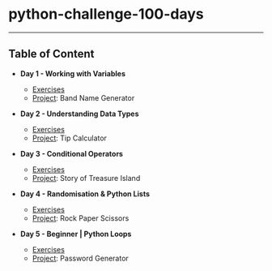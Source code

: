 # python-challenge-100-days
---
## Table of Content
* **Day 1 - Working with Variables**
  * [Exercises](https://github.com/gamzekecibas/python-challenge-100-days/blob/main/day-1/day1-exercises.py)
  * [Project](https://github.com/gamzekecibas/python-challenge-100-days/blob/main/day-1/day1-project.py): Band Name Generator

* **Day 2 - Understanding Data Types**
  * [Exercises](https://github.com/gamzekecibas/python-challenge-100-days/blob/main/day-2/day2-exercises.py)
  * [Project](https://github.com/gamzekecibas/python-challenge-100-days/blob/main/day-2/day2-project.py): Tip Calculator  

* **Day 3 - Conditional Operators**
  * [Exercises](https://github.com/gamzekecibas/python-challenge-100-days/blob/main/day-3/day3-exercises.py)
  * [Project](https://github.com/gamzekecibas/python-challenge-100-days/blob/main/day-3/day3-project.py): Story of Treasure Island  

* **Day 4 - Randomisation & Python Lists**
  * [Exercises](https://github.com/gamzekecibas/python-challenge-100-days/blob/main/day-4/day4-exercises.py)
  * [Project](https://github.com/gamzekecibas/python-challenge-100-days/blob/main/day-4/day4-project.py): Rock Paper Scissors 

* **Day 5 - Beginner | Python Loops**
  * [Exercises](https://github.com/gamzekecibas/python-challenge-100-days/blob/main/day-5/day5-exercises.py)
  * [Project](https://github.com/gamzekecibas/python-challenge-100-days/blob/main/day-5/day5-project.py): Password Generator 

